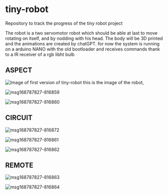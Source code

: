 # tiny-robot
Repository to track the progress of the tiny robot project

The robot is a two servomotor robot which should be able at last to move rotating on itself, and by nodding with his head. The body will be 3D printed and the animations are created by chatGPT. for now the system is running on a arduino NANO with the old bootloader and receives commands thank to a IR receiver of a rgb libht bulb

## ASPECT

![Image of first version of tiny-robot](https://github.com/LobinArcolungo/tiny-robot/assets/72403876/91c19c4b-d4de-4914-aa2c-e2b9df93b44b)
this is the image of the robot, 

![msg168787827-816859](https://github.com/LobinArcolungo/tiny-robot/assets/72403876/8ab714d1-cb91-467f-a8f9-be4edbdd1d41)

![msg168787827-816860](https://github.com/LobinArcolungo/tiny-robot/assets/72403876/b7e9f1fc-6165-4755-aee8-85243c2a3ffe)

## CIRCUIT

![msg168787827-816872](https://github.com/LobinArcolungo/tiny-robot/assets/72403876/d5b2f1b3-6d5e-4411-b71a-45bd2686d815)

![msg168787827-816861](https://github.com/LobinArcolungo/tiny-robot/assets/72403876/aafc1d40-96f8-4742-8c80-4a9228fc9b64)

![msg168787827-816862](https://github.com/LobinArcolungo/tiny-robot/assets/72403876/113ff4c2-3a51-43af-895a-a5d91c499ec6)

## REMOTE

![msg168787827-816863](https://github.com/LobinArcolungo/tiny-robot/assets/72403876/e2175ce8-be2a-481a-b7b4-909c40364262)

![msg168787827-816864](https://github.com/LobinArcolungo/tiny-robot/assets/72403876/6f18a6f1-616d-4435-bb2f-94415d3df30a)
